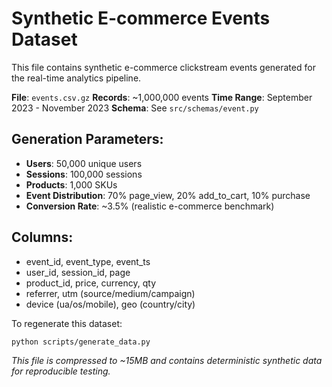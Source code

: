# Synthetic E-commerce Events Dataset

This file contains synthetic e-commerce clickstream events generated for the real-time analytics pipeline.

**File**: `events.csv.gz`
**Records**: ~1,000,000 events
**Time Range**: September 2023 - November 2023
**Schema**: See `src/schemas/event.py`

## Generation Parameters:
- **Users**: 50,000 unique users
- **Sessions**: 100,000 sessions
- **Products**: 1,000 SKUs
- **Event Distribution**: 70% page_view, 20% add_to_cart, 10% purchase
- **Conversion Rate**: ~3.5% (realistic e-commerce benchmark)

## Columns:
- event_id, event_type, event_ts
- user_id, session_id, page
- product_id, price, currency, qty
- referrer, utm (source/medium/campaign)
- device (ua/os/mobile), geo (country/city)

To regenerate this dataset:
```bash
python scripts/generate_data.py
```

*This file is compressed to ~15MB and contains deterministic synthetic data for reproducible testing.*